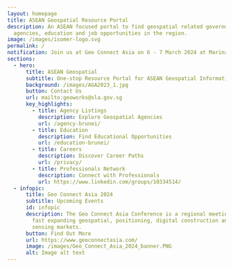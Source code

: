 ```yaml
---
layout: homepage
title: ASEAN Geospatial Resource Portal
description: An ASEAN focused portal to find geospatial related government
  agencies, education and job opportunities in the region.
image: /images/isomer-logo.svg
permalink: /
notification: Join us at Geo Connect Asia on 6 - 7 March 2024 at Marina Bay Sands!
sections:
  - hero:
      title: ASEAN Geospatial
      subtitle: One-stop Resource Portal for ASEAN Geospatial Information
      background: /images/AGA2023_1.jpg
      button: Contact Us
      url: mailto:geoworks@sla.gov.sg
      key_highlights:
        - title: Agency Listings
          description: Explore Geospatial Agencies
          url: /agency-brunei/
        - title: Education
          description: Find Educational Opportunities
          url: /education-brunei/
        - title: Careers
          description: Discover Career Paths
          url: /privacy/
        - title: Professionals Network
          description: Connect with Professionals
          url: https://www.linkedin.com/groups/10334514/
  - infopic:
      title: Geo Connect Asia 2024
      subtitle: Upcoming Events
      id: infopic
      description: The Geo Connect Asia Conference is a regional meeting place for the
        fast expanding geospatial, positioning, digital construction and remote
        sensing markets.
      button: Find Out More
      url: https://www.geoconnectasia.com/
      image: /images/Geo_Connect_Asia_2024_banner.PNG
      alt: Image alt text
---
```

